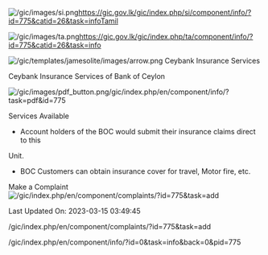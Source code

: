 <!-- Source: https://gic.gov.lk/gic/index.php/en/component/info/?id=775&catid=26&task=info -->

![/gic/images/si.png](/gic/images/si.png)https://gic.gov.lk/gic/index.php/si/component/info/?id=775&catid=26&task=infoTamil

![/gic/images/ta.png](/gic/images/ta.png)https://gic.gov.lk/gic/index.php/ta/component/info/?id=775&catid=26&task=info

![/gic/templates/jamesolite/images/arrow.png](/gic/templates/jamesolite/images/arrow.png) Ceybank Insurance Services

Ceybank Insurance Services of Bank of Ceylon

![/gic/images/pdf_button.png](/gic/images/pdf_button.png)/gic/index.php/en/component/info/?task=pdf&id=775

Services Available

 * Account holders of the BOC would submit their insurance claims direct to this

 Unit.

 * BOC Customers can obtain insurance cover for travel, Motor fire, etc.

Make a Complaint ![/gic/index.php/en/component/complaints/?id=775&task=add](/gic/index.php/en/component/complaints/?id=775&task=add)

Last Updated On: 2023-03-15 03:49:45

/gic/index.php/en/component/complaints/?id=775&task=add

/gic/index.php/en/component/info/?id=0&task=info&back=0&pid=775
